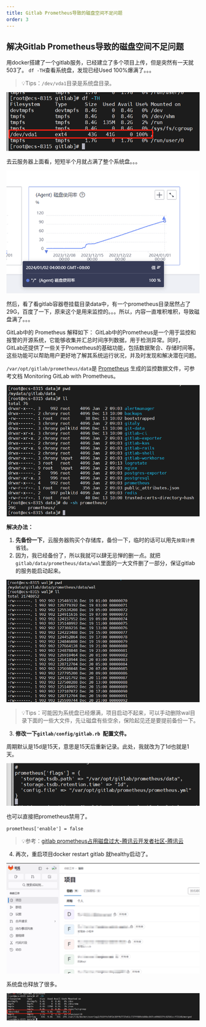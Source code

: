 ```yaml
---
title: Gitlab Prometheus导致的磁盘空间不足问题
order: 3
---
```



## 解决Gitlab Prometheus导致的磁盘空间不足问题

用docker搭建了一个gitlab服务，已经建立了多个项目上传，但是突然有一天就503了。
`df -TH`查看系统盘，发现已经Used 100%爆满了。。。

> 💡Tips：`/dev/vda1`目录是系统盘目录。

![image-20240912163903343](https://raw.githubusercontent.com/xupengboo/xupengboo-picture/main/img/image-20240912163903343.png)

去云服务器上面看，短短半个月就占满了整个系统盘。。。

![image-20240912163923153](https://raw.githubusercontent.com/xupengboo/xupengboo-picture/main/img/image-20240912163923153.png)

然后，看了看gitlab容器卷挂载目录data中，有一个prometheus目录居然占了29G，百度了一下，原来这个是用来监控的。。。所以，内容一直堆积堆积，导致磁盘满了。。。

GitLab中的 Prometheus 解释如下：
GitLab中的Prometheus是一个用于监控和报警的开源系统，它能够收集并汇总时间序列数据，用于检测异常。同时，GitLab还提供了一些关于Prometheus的基础功能，包括数据聚合、存储时间等。这些功能可以帮助用户更好地了解其系统运行状况，并及时发现和解决潜在问题。

`/var/opt/gitlab/prometheus/data`是 [Prometheus](https://so.csdn.net/so/search?q=Prometheus&spm=1001.2101.3001.7020) 生成的监控数据文件，可参考文档 Monitoring GitLab with Prometheus。

![image-20240912163940757](https://raw.githubusercontent.com/xupengboo/xupengboo-picture/main/img/image-20240912163940757.png)

**解决办法：**

1. **先备份一下**，云服务器购买个存储库，备份一下，临时的话可以用先`按需计费`省钱。
2. 因为，我已经备份了，所以我就可以肆无忌惮的删一点。就把`gitlab/data/prometheus/data/wal`里面的一大文件删了一部分，保证gitlab的服务能启动起来。

![image-20240912164007987](https://raw.githubusercontent.com/xupengboo/xupengboo-picture/main/img/image-20240912164007987.png)

> 💡Tips：可能因为系统盘已经爆满，项目启动不起来，可以手动删除wal目录下面的一些大文件，先让磁盘有些空余，保险起见还是要提前备份一下。

3. **修改一下`gitlab/config/gitlab.rb `配置文件。**

周期默认是15d是15天，意思是15天后重新记录。此处，我就改为了1d也就是1天。

![image-20240912164031924](https://raw.githubusercontent.com/xupengboo/xupengboo-picture/main/img/image-20240912164031924.png)

也可以直接把prometheus禁用了。

```shell
prometheus['enable'] = false
```
> 💡参考：[gitlab prometheus占用磁盘过大-腾讯云开发者社区-腾讯云](https://cloud.tencent.com/developer/article/2146262)

4. 再次，重启项目docker restart gitlab 就healthy启动了。

![image-20240912164050864](https://raw.githubusercontent.com/xupengboo/xupengboo-picture/main/img/image-20240912164050864.png)

系统盘也释放了很多。

![image-20240912164109711](https://raw.githubusercontent.com/xupengboo/xupengboo-picture/main/img/image-20240912164109711.png)

